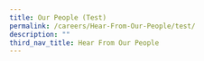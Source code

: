 ```yaml
---
title: Our People (Test)
permalink: /careers/Hear-From-Our-People/test/
description: ""
third_nav_title: Hear From Our People
---
```


